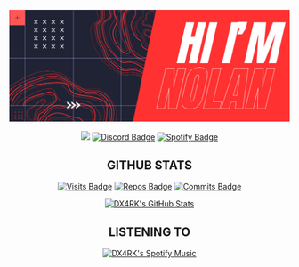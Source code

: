 [![Hi, I'm Nolan](./assets/banner.png)](#)

<div align="center">
  
  <a href="mailto:hello@brandoncodes.dev"><img src="https://img.shields.io/badge/Gmail-D14836?style=for-the-badge&logo=gmail&logoColor=white" /></a>
  [![Discord Badge](https://img.shields.io/badge/Discord-7289DA?style=for-the-badge&logo=discord&logoColor=white)](https://discord.com/users/nolans)
  [![Spotify Badge](https://img.shields.io/badge/Spotify-1ED760?&style=for-the-badge&logo=spotify&logoColor=white)](https://open.spotify.com/user/q66kn69w2gzvjp5s8e67jpcfs)
  
</div>

<div align="center">
  <h2>GITHUB STATS</h2>
</div>

<div align="center">
  
  [![Visits Badge](https://badges.strrl.dev/visits/DX4RK/DX4RK?style=for-the-badge&color=ff3131)](#)
  [![Repos Badge](https://badges.strrl.dev/repos/DX4RK?style=for-the-badge&color=ff3131)](https://github.com/DX4RK?tab=repositories)
  [![Commits Badge](https://badges.strrl.dev/commits/weekly/DX4RK?style=for-the-badge&color=ff3131)](https://github.com/okbrandon?tab=repositories)

</div>

<div align="center">

  [![DX4RK's GitHub Stats](https://github-readme-stats.vercel.app/api?username=DX4RK&show_icons=true&line_height=27&count_private=true&title_color=ffffff&border_color=ff3131&text_color=c9cacc&icon_color=ff0000&bg_color=402f2f)](#)

</div>

<div align="center">
  <h2>LISTENING TO</h2>
</div>

<div align="center">

 [![DX4RK's Spotify Music]( https://data-card-for-spotify.herokuapp.com/api/card?user_id=q66kn69w2gzvjp5s8e67jpcfs )](#)
  
</div>
